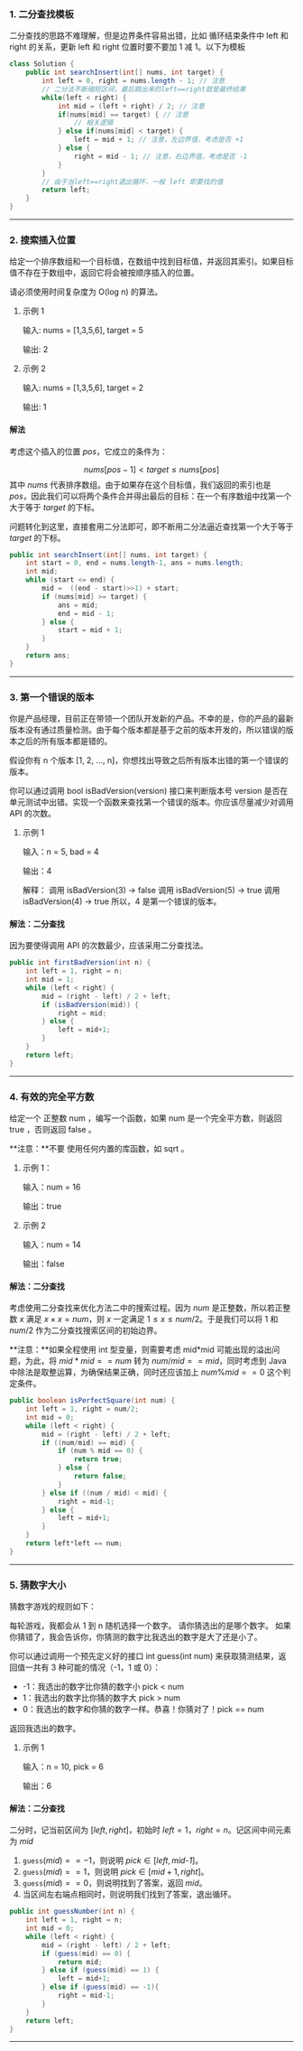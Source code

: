 ### 1. 二分查找模板

二分查找的思路不难理解，但是边界条件容易出错，比如 循环结束条件中 left 和 right 的关系，更新 left 和 right 位置时要不要加 1 减 1。以下为模板

```java
class Solution {
    public int searchInsert(int[] nums, int target) {
        int left = 0, right = nums.length - 1; // 注意
        // 二分法不断缩短区间，最后跳出来的left==right就是最终结果
        while(left < right) { 
            int mid = (left + right) / 2; // 注意
            if(nums[mid] == target) { // 注意
                // 相关逻辑
            } else if(nums[mid] < target) {
                left = mid + 1; // 注意，左边界值，考虑是否 +1
            } else {
                right = mid - 1; // 注意，右边界值，考虑是否 -1
            }
        }
        // 由于当left==right退出循环，一般 left 即要找的值
        return left;
    }
}

```

---



### 2. 搜索插入位置

给定一个排序数组和一个目标值，在数组中找到目标值，并返回其索引。如果目标值不存在于数组中，返回它将会被按顺序插入的位置。

请必须使用时间复杂度为 O(log n) 的算法。

1. 示例 1

   输入: nums = [1,3,5,6], target = 5

   输出: 2

2. 示例 2

   输入: nums = [1,3,5,6], target = 2

   输出: 1



#### 解法

考虑这个插入的位置 $\textit{pos}$，它成立的条件为：

$$
\textit{nums}[pos-1]<\textit{target}\le \textit{nums}[pos]
$$
其中 $\textit{nums}$ 代表排序数组。由于如果存在这个目标值，我们返回的索引也是 $\textit{pos}$，因此我们可以将两个条件合并得出最后的目标：在一个有序数组中找第一个大于等于 $\textit{target}$ 的下标。

问题转化到这里，直接套用二分法即可，即不断用二分法逼近查找第一个大于等于 $\textit{target}$ 的下标。

```java
public int searchInsert(int[] nums, int target) {
    int start = 0, end = nums.length-1, ans = nums.length;
    int mid;
    while (start <= end) {
        mid =  ((end - start)>>1) + start;
        if (nums[mid] >= target) {
            ans = mid;
            end = mid - 1;
        } else {
            start = mid + 1;
        }
    }
    return ans;
}

```

---



### 3. 第一个错误的版本

你是产品经理，目前正在带领一个团队开发新的产品。不幸的是，你的产品的最新版本没有通过质量检测。由于每个版本都是基于之前的版本开发的，所以错误的版本之后的所有版本都是错的。

假设你有 n 个版本 [1, 2, ..., n]，你想找出导致之后所有版本出错的第一个错误的版本。

你可以通过调用 bool isBadVersion(version) 接口来判断版本号 version 是否在单元测试中出错。实现一个函数来查找第一个错误的版本。你应该尽量减少对调用 API 的次数。

1. 示例 1

   输入：n = 5, bad = 4

   输出：4

   解释：
       调用 isBadVersion(3) -> false 
       调用 isBadVersion(5) -> true 
       调用 isBadVersion(4) -> true
       所以，4 是第一个错误的版本。



#### 解法：二分查找

因为要使得调用 API 的次数最少，应该采用二分查找法。

```java
public int firstBadVersion(int n) {
    int left = 1, right = n;
    int mid = 1;
    while (left < right) {
        mid = (right - left) / 2 + left;
        if (isBadVersion(mid)) {
            right = mid;
        } else {
            left = mid+1;
        }
    }
    return left;
}

```

---



### 4. 有效的完全平方数

给定一个 正整数 num ，编写一个函数，如果 num 是一个完全平方数，则返回 true ，否则返回 false 。

**注意：**不要 使用任何内置的库函数，如  sqrt 。

1. 示例 1：

   输入：num = 16

   输出：true

2. 示例 2

   输入：num = 14

   输出：false



#### 解法：二分查找

考虑使用二分查找来优化方法二中的搜索过程。因为 $\textit{num}$ 是正整数，所以若正整数 $x$ 满足 $x \times x = \textit{num}$，则 $x$ 一定满足 $1 \le x \le \textit{num}/2$。于是我们可以将 1 和 $\textit{num}/2$ 作为二分查找搜索区间的初始边界。

**注意：**如果全程使用 int 型变量，则需要考虑 mid*mid 可能出现的溢出问题，为此，将 $mid * mid == num$ 转为 $num / mid == mid$，同时考虑到 Java 中除法是取整运算，为确保结果正确，同时还应该加上 $num \% mid == 0$ 这个判定条件。

```java
public boolean isPerfectSquare(int num) {
    int left = 1, right = num/2;
    int mid = 0;
    while (left < right) {
        mid = (right - left) / 2 + left;
        if ((num/mid) == mid) {
            if (num % mid == 0) {
                return true;
            } else {
                return false;
            }
        } else if ((num / mid) < mid) {
            right = mid-1;
        } else {
            left = mid+1;
        }
    }
    return left*left == num;
}

```

---



### 5. 猜数字大小

猜数字游戏的规则如下：

每轮游戏，我都会从 1 到 n 随机选择一个数字。 请你猜选出的是哪个数字。
如果你猜错了，我会告诉你，你猜测的数字比我选出的数字是大了还是小了。

你可以通过调用一个预先定义好的接口 int guess(int num) 来获取猜测结果，返回值一共有 3 种可能的情况（-1，1 或 0）：

- -1：我选出的数字比你猜的数字小 pick < num
- 1：我选出的数字比你猜的数字大 pick > num
- 0：我选出的数字和你猜的数字一样。恭喜！你猜对了！pick == num

返回我选出的数字。

1. 示例 1

   输入：n = 10, pick = 6

   输出：6



#### 解法：二分查找

二分时，记当前区间为 $[\textit{left},\textit{right}]$，初始时 $\textit{left}=1$，$\textit{right}=n$。记区间中间元素为 $\textit{mid}$ 

1. $\texttt{guess}(mid) == -1$，则说明 $\textit{pick} \in [\textit{left},\textit{mid-1}]$。
2. $\texttt{guess}(mid) == 1$，则说明 $pick \in [mid+1,right]$。
3. $\texttt{guess}(mid) == 0$，则说明找到了答案，返回 $mid$。
4. 当区间左右端点相同时，则说明我们找到了答案，退出循环。

```java
public int guessNumber(int n) {
    int left = 1, right = n;
    int mid = 0;
    while (left < right) {
        mid = (right - left) / 2 + left;
        if (guess(mid) == 0) {
            return mid;
        } else if (guess(mid) == 1) {
            left = mid+1;
        } else if (guess(mid) == -1){
            right = mid-1;
        }
    }
    return left;
}

```

---









